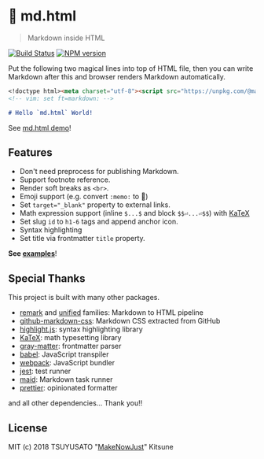 # :memo: md.html

> Markdown inside HTML

[![Build Status][travis-badge]][travis] [![NPM version][npm-version-badge]][npm]

Put the following two magical lines into top of HTML file, then you can write Markdown after this and browser renders Markdown automatically.

```markdown
<!doctype html><meta charset="utf-8"><script src="https://unpkg.com/@makenowjust/md.html@0.2.1"></script><noscript>
<!-- vim: set ft=markdown: -->

# Hello `md.html` World!
```

See [md.html demo](https://makenowjust.github.io/md.html/)!<!-- MARKER -->

## Features

- Don't need preprocess for publishing Markdown.
- Support footnote reference.
- Render soft breaks as `<br>`.
- Emoji support (e.g. convert `:memo:` to 📝)
- Set `target="_blank"` property to external links.
- Math expression support (inline `$...$` and block `$$⏎...⏎$$`) with [KaTeX][]
- Set slug `id` to `h1-6` tags and append anchor icon.
- Syntax highlighting
- Set title via frontmatter `title` property.

**See [examples](examples/)**!

## Special Thanks

This project is built with many other packages.

- [remark][] and [unified][] families: Markdown to HTML pipeline
- [github-markdown-css][]: Markdown CSS extracted from GitHub
- [highlight.js][]: syntax highlighting library
- [KaTeX][]: math typesetting library
- [gray-matter][]: frontmatter parser
- [babel][]: JavaScript transpiler
- [webpack][]: JavaScript bundler
- [jest][]: test runner
- [maid][]: Markdown task runner
- [prettier][]: opinionated formatter

and all other dependencies... Thank you!!

## License

MIT (c) 2018 TSUYUSATO "[MakeNowJust][]" Kitsune

<!-- Definitions -->

[travis-badge]: https://img.shields.io/travis/MakeNowJust/md.html/master.svg?style=for-the-badge&logo=travis&colorA=8B6858
[travis]: https://travis-ci.org/MakeNowJust/md.html
[npm-version-badge]: https://img.shields.io/npm/v/@makenowjust/md.html.svg?style=for-the-badge&logo=npm
[npm]: https://www.npmjs.com/package/@makenowjust/md.html
[katex]: https://katex.org/
[remark]: https://remark.js.org/
[unified]: https://unified.js.org/
[github-markdown-css]: https://github.com/sindresorhus/github-markdown-css/
[highlight.js]: https://highlightjs.org/
[gray-matter]: https://github.com/jonschlinkert/gray-matter
[babel]: https://babeljs.io/
[webpack]: https://webpack.js.org/
[jest]: https://jestjs.io/ja/
[maid]: https://github.com/egoist/maid
[makenowjust]: https://github.com/MakeNowJust/
[prettier]: https://prettier.io/
[raw]: https://raw.githubusercontent.com/MakeNowJust/md.html/gh-pages/index.html
